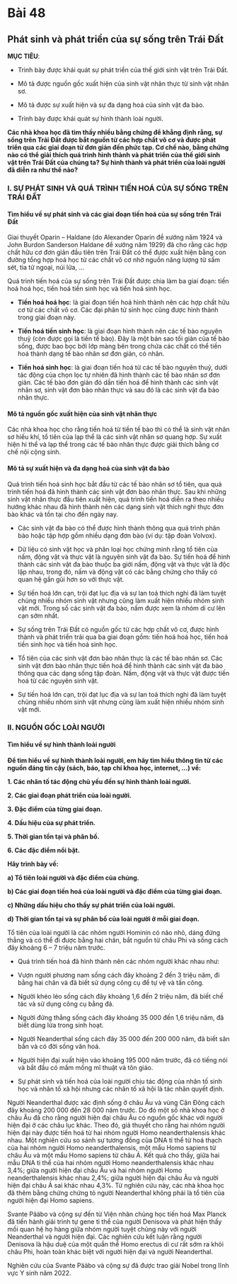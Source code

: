# Bài 48
## Phát sinh và phát triển của sự sống trên Trái Đất

**MỤC TIÊU**:

*   Trình bày được khái quát sự phát triển của thế giới sinh vật trên Trái Đất.

*   Mô tả được nguồn gốc xuất hiện của sinh vật nhân thực từ sinh vật nhân sơ.

*   Mô tả được sự xuất hiện và sự đa dạng hoá của sinh vật đa bào.

*   Trình bày được khái quát sự hình thành loài người.

**Các nhà khoa học đã tìm thấy nhiều bằng chứng để khẳng định rằng, sự sống trên Trái Đất được bắt nguồn từ các hợp chất vô cơ và được phát triển qua các giai đoạn từ đơn giản đến phức tạp. Cơ chế nào, bằng chứng nào có thể giải thích quá trình hình thành và phát triển của thế giới sinh vật trên Trái Đất của chúng ta? Sự hình thành và phát triển của loài người đã diễn ra như thế nào?**

### I. SỰ PHÁT SINH VÀ QUÁ TRÌNH TIẾN HOÁ CỦA SỰ SỐNG TRÊN TRÁI ĐẤT

#### Tìm hiểu về sự phát sinh và các giai đoạn tiến hoá của sự sống trên Trái Đất

Giai thuyết Oparin – Haldane (do Alexander Oparin đề xướng năm 1924 và John Burdon Sanderson Haldane đề xướng năm 1929) đã cho rằng các hợp chất hữu cơ đơn giản đầu tiên trên Trái Đất có thể được xuất hiện bằng con đường tổng hợp hoá học từ các chất vô cơ nhờ nguồn năng lượng từ sấm sét, tia tử ngoại, núi lửa, ...

Quá trình tiến hoá của sự sống trên Trái Đất được chia làm ba giai đoạn: tiến hoá hoá học, tiến hoá tiền sinh học và tiến hoá sinh học.

*   **Tiến hoá hoá học**: là giai đoạn tiến hoá hình thành nên các hợp chất hữu cơ từ các chất vô cơ. Các đại phân tử sinh học cũng được hình thành trong giai đoạn này.

*   **Tiến hoá tiền sinh học**: là giai đoạn hình thành nên các tế bào nguyên thuỷ (còn được gọi là tiền tế bào). Đây là một bản sao tối giản của tế bào sống, được bao bọc bởi lớp màng bên trong chứa các chất có thể tiến hoá thành dạng tế bào nhân sơ đơn giản, có nhân.

*   **Tiến hoá sinh học**: là giai đoạn tiến hoá từ các tế bào nguyên thuỷ, dưới tác động của chọn lọc tự nhiên đã hình thành các tế bào nhân sơ đơn giản. Các tế bào đơn giản đó dần tiến hoá để hình thành các sinh vật nhân sơ, sinh vật đơn bào nhân thực và sau đó là các sinh vật đa bào nhân thực.

#### Mô tả nguồn gốc xuất hiện của sinh vật nhân thực

Các nhà khoa học cho rằng tiến hoá từ tiền tế bào thì có thể là sinh vật nhân sơ hiếu khí, tổ tiên của lạp thể là các sinh vật nhân sơ quang hợp. Sự xuất hiện hi thể và lạp thể trong các tế bào nhân thực được giải thích bằng cơ chế nội cộng sinh.

#### Mô tả sự xuất hiện và đa dạng hoá của sinh vật đa bào

Quá trình tiến hoá sinh học bắt đầu từ các tế bào nhân sơ tổ tiên, qua quá trình tiến hoá đã hình thành các sinh vật đơn bào nhân thực. Sau khi những sinh vật nhân thực đầu tiên xuất hiện, quá trình tiến hoá diễn ra theo nhiều hướng khác nhau đã hình thành nên các dạng sinh vật thích nghi thực đơn bào khác và tồn tại cho đến ngày nay.

*   Các sinh vật đa bào có thể được hình thành thông qua quá trình phân bào hoặc tập hợp gồm nhiều dạng đơn bào (ví dụ: tập đoàn Volvox).

*   Dữ liệu có sinh vật học và phân loại học chứng minh rằng tổ tiên của nấm, động vật và thực vật là nguyên sinh vật đa bào. Sự tiến hoá để hình thành các sinh vật đa bào thuộc ba giới nấm, động vật và thực vật là độc lập nhau, trong đó, nấm và động vật có các bằng chứng cho thấy có quan hệ gần gũi hơn so với thực vật.

*   Sự tiến hoá lớn cạn, trội đạt lục địa và sự lan toả thích nghi đã làm tuyệt chủng nhiều nhóm sinh vật nhưng cũng làm xuất hiện nhiều nhóm sinh vật mới. Trong số các sinh vật đa bào, nấm được xem là nhóm di cư lên cạn sớm nhất.

*   Sự sống trên Trái Đất có nguồn gốc từ các hợp chất vô cơ, được hình thành và phát triển trải qua ba giai đoạn gồm: tiến hoá hoá học, tiến hoá tiền sinh học và tiến hoá sinh học.

*   Tổ tiên của các sinh vật đơn bào nhân thực là các tế bào nhân sơ. Các sinh vật đơn bào nhân thực tiến hoá để hình thành các sinh vật đa bào thông qua các dạng sống tập đoàn. Nấm, động vật và thực vật được tiến hoá từ các nguyên sinh vật.

*   Sự tiến hoá lớn cạn, trội đạt lục địa và sự lan toả thích nghi đã làm tuyệt chủng nhiều nhóm sinh vật nhưng cũng làm xuất hiện nhiều nhóm sinh vật mới.

### II. NGUỒN GỐC LOÀI NGƯỜI

#### Tìm hiểu về sự hình thành loài người

**Để tìm hiểu về sự hình thành loài người, em hãy tìm hiểu thông tin từ các nguồn đáng tin cậy (sách, báo, tạp chí khoa học, internet, ...) về:**

**1. Các nhân tố tác động chủ yếu đến sự hình thành loài người.**

**2. Các giai đoạn phát triển của loài người.**

**3. Đặc điểm của từng giai đoạn.**

**4. Dấu hiệu của sự phát triển.**

**5. Thời gian tồn tại và phân bố.**

**6. Các đặc điểm nổi bật.**

**Hãy trình bày về:**

**a) Tổ tiên loài người và đặc điểm của chúng.**

**b) Các giai đoạn tiến hoá của loài người và đặc điểm của từng giai đoạn.**

**c) Những dấu hiệu cho thấy sự phát triển của loài người.**

**d) Thời gian tồn tại và sự phân bố của loài người ở mỗi giai đoạn.**

Tổ tiên của loài người là các nhóm người Hominin có não nhỏ, dáng đứng thẳng và có thể đi được bằng hai chân, bắt nguồn từ châu Phi và sống cách đây khoảng 6 – 7 triệu năm trước.

*   Quá trình tiến hoá đã hình thành nên các nhóm người khác nhau như:

*   Vượn người phương nam sống cách đây khoảng 2 đến 3 triệu năm, đi bằng hai chân và đã biết sử dụng công cụ để tự vệ và tấn công.

*   Người khéo léo sống cách đây khoảng 1,6 đến 2 triệu năm, đã biết chế tác và sử dụng công cụ bằng đá.

*   Người đứng thẳng sống cách đây khoảng 35 000 đến 1,6 triệu năm, đã biết dùng lửa trong sinh hoạt.

*   Người Neanderthal sống cách đây 35 000 đến 200 000 năm, đã biết săn bắn và có đời sống văn hoá.

*   Người hiện đại xuất hiện vào khoảng 195 000 năm trước, đã có tiếng nói và bắt đầu có mầm mống mĩ thuật và tôn giáo.

*   Sự phát sinh và tiến hoá của loài người chịu tác động của nhân tố sinh học và nhân tố xã hội nhưng các nhân tố xã hội là tác nhân quyết định.

Người Neanderthal được xác định sống ở châu Âu và vùng Cận Đông cách đây khoảng 200 000 đến 28 000 năm trước. Do đó một số nhà khoa học ở châu Âu đã cho rằng người hiện đại châu Âu có nguồn gốc khác với người hiện đại ở các châu lục khác. Theo đó, giả thuyết cho rằng hai nhóm người hiện đại này được tiến hoá từ hai nhóm người Homo neanderthalensis khác nhau. Một nghiên cứu so sánh sự tương đồng của DNA ti thể từ hoá thạch của hai nhóm người Homo neanderthalensis, một mẩu Homo sapiens từ châu Âu và một mẩu Homo sapiens từ châu Á. Kết quả cho thấy, giữa hai mẫu DNA ti thể của hai nhóm người Homo neanderthalensis khác nhau 3,4%; giữa người hiện đại châu Âu và hai nhóm người Homo neanderthalensis khác nhau 2,4%; giữa người hiện đại châu Âu và người hiện đại châu Á sai khác nhau 4,3%. Từ nghiên cứu này, các nhà khoa học đã thêm bằng chứng chứng tỏ người Neanderthal không phải là tổ tiên của người hiện đại Homo sapiens.

Svante Pääbo và cộng sự đến từ Viện nhân chủng học tiến hoá Max Planck đã tiến hành giải trình tự gene ti thể của người Denisova và phát hiện thấy mối quan hệ họ hàng giữa nhóm người tuyệt chủng này với người Neanderthal và người hiện đại. Các nghiên cứu kết luận rằng người Denisova là hậu duệ của một quần thể Homo erectus di cư rất sớm ra khỏi châu Phi, hoàn toàn khác biệt với người hiện đại và người Neanderthal.

Nghiên cứu của Svante Pääbo và cộng sự đã được trao giải Nobel trong lĩnh vực Y sinh năm 2022.

